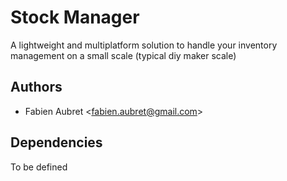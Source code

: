 # Stock Manager

A lightweight and multiplatform solution to handle your inventory management on a small scale (typical diy maker scale)

## Authors
* Fabien Aubret \<fabien.aubret@gmail.com>

## Dependencies
To be defined
